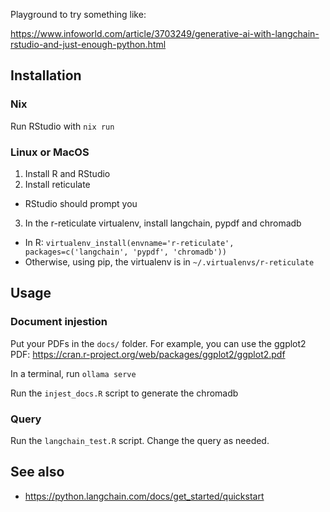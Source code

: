 Playground to try something like:

https://www.infoworld.com/article/3703249/generative-ai-with-langchain-rstudio-and-just-enough-python.html

## Installation

### Nix
Run RStudio with `nix run`

### Linux or MacOS
1. Install R and RStudio
2. Install reticulate
  * RStudio should prompt you
3. In the r-reticulate virtualenv, install langchain, pypdf and chromadb
  * In R: `virtualenv_install(envname='r-reticulate', packages=c('langchain', 'pypdf', 'chromadb'))`
  * Otherwise, using pip, the virtualenv is in `~/.virtualenvs/r-reticulate`

## Usage

### Document injestion
Put your PDFs in the `docs/` folder.  For example, you can use the ggplot2 PDF: https://cran.r-project.org/web/packages/ggplot2/ggplot2.pdf

In a terminal, run `ollama serve`

Run the `injest_docs.R` script to generate the chromadb

### Query
Run the `langchain_test.R` script.  Change the query as needed.

## See also
* https://python.langchain.com/docs/get_started/quickstart
